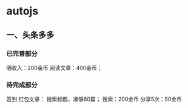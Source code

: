# autojs

## 一、头条多多
### 已完善部分
晒收入：200金币
阅读文章：400金币；
### 待完成部分
签到
红包文章： 搜索标题，凑够60篇；
搜索：200金币
分享5次：50金币


